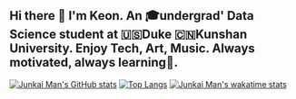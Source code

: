 ## Hi there 👋 I'm Keon. An 🎓undergrad' Data Science student at 🇺🇸Duke 🇨🇳Kunshan University. Enjoy Tech, Art, Music. Always motivated, always learning🚀.

[![Junkai Man's GitHub stats](https://github-readme-stats.vercel.app/api?username=junkaiman&bg_color=30,e96443,904e95&title_color=fff&text_color=fff)](https://github.com/junkaiman)
[![Top Langs](https://github-readme-stats.vercel.app/api/top-langs/?username=junkaiman&layout=compact)](https://github.com/junkaiman)
[![Junkai Man's wakatime stats](https://github-readme-stats.vercel.app/api/wakatime?username=@junkaiman)](https://wakatime.com/@junkaiman)
